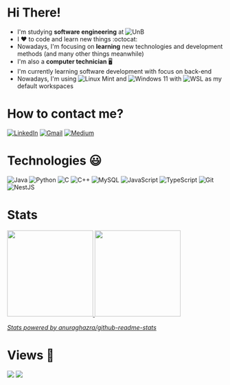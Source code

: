 # Hi There!

- I'm studying **software engineering** at ![UnB](https://img.shields.io/badge/UnB-F4FFFE?style=for-the-badge&logo=data%3Aimage%2Fpng%3Bbase64%2CiVBORw0KGgoAAAANSUhEUgAAAGQAAAAyCAYAAACqNX6%2BAAAAAXNSR0IArs4c6QAAAARnQU1BAACxjwv8YQUAAAAJcEhZcwAAEnQAABJ0Ad5mH3gAAAAGYktHRAD%2FAP8A%2F6C9p5MAAAgMSURBVHhe7ZoLbFRVHsa%2Fmb6mpS9a0IJQtTwiYqtsqRgfKEZ5GR%2BANoKJicYHWAhZE3ddS7e8XGFVIrUiVYyigqYJVBQtIC6uqIXFBYrK7rICKxSowMx0ptPpTKed7v87c6%2BMyKPQaXsr95fczPTcMzPn%2F333nP951JI%2B8k%2Bt6KZ4vH48dPcIvDorX%2F09bX453lyzFYkJcerv7ohVezUxCNbmlqD21qSroRfWBFsM6qXrm3Qt9Q1%2BJNhiYT28cR5G5Q2E%2FagLwdZum066LdSc2t967SAc3jg3lEPWLZmGFYsehvOnOvibmlVFk46HWlPzlaJ95ZKpquznpD5lXC68u0qQkmSDw%2BVFq9lbOgxqS41Tk%2BLRKJpPFu11rHetekZ7C8THxaBmw1wU3H8THIcdaAmaCT%2FSUFNqO100PrhhDmyiuc6d4oX1o%2B%2FWI%2FaF2%2BD2N2jFwMtPT8K2NYWoczfC29iklZq0lwbRss7txbYPC1EiGutQ%2BxjxYK14YUV8MgIBH1Lm5GLpzg%2B1KsDwoZlorV6MnMF9YT%2FuNoewdkDtqOHVomVrdQmGX5mp3YHSnNo3iwf0IpRDoqTbpGRgmnSZ3OWPqyKdLe8%2BiRJZCbObBZpbtFKTtkLNqN3LRflKy3Bylz%2BmNKf2ygPhxErdYgGSemP7wZ2wzM3Dt8f2aTeAGZNH4ug%2FXoRV6rjqG7VSk7NBraxWi9Ju%2Bv0jtVIobanx9oPVSnOlvcavt05iE%2BSKR86isZj5WalWCPROS4TzywW4b8ww2I84EQyaQ9jpoDbUKF%2B0cm5eoLTToabUlhorrU%2Fi14YQaxSQ2hclm99Aesldv8gfK597EOvfmgmn3Q2fP6CVmuhQE2pDjVaIVjrUkFpSU2qrND4FpzaEsBslpMLhscNadBVW7flCuwGMvv4KtO5%2BBf0zesLu9JgJX1CJW7TI7NNTaUONdKgdNaSW1DR8iDqZ0xuiEx0r41wv3CvJfkz5U1phiH998AyKnxgPxyEHmi%2FghM%2FYqcFs0WJ3xYl1HaFm1I4aKi3PwtkNIRapJjOBDf%2F5HJbnbkRN%2FTHtBjB76lj88PdnEWgJwuVpvKB6C2NlzIx9r2hQLFroUCNqRc3ULIoatoG21dKJY3KyoP9fbsCzVe%2BGyoQB%2FXqhYcvzmDJ%2BOBxHLozeonqFTGcfkJgZe5ZooDNftKFG1CqkWds5N0NIVLRKSrMq%2F4qssilaYYjl8x5A9SfF8uTgN7sfxphUbPJ%2BV2Ux3pKYw8kqm4wi0UYlbmp1jpy7IYRJKTEd%2B4%2Fvh%2BXP2ajYs1m7AeQM6gvX1wtR%2BOho6S1ONPp%2BO1svXomFMTE211cLkS2x6qwWDSxF2aLJ%2F5Q2Z0rcZ%2BL8DNGJsQE90jDx7ceR93Zo%2B1hnXsF4%2BHeX4trsS9WcvCnQfbf12XbGMEJi8csMirGFw9gnMf7EtJAm7aB9hhAmq%2BSL8c0BWeHL1K5s50faDVn3xERj07IZqF47C%2BmpPdR%2BTnfafmFb2eZe0vbqtUUqltiYE%2BuHpRIrewVjR%2FJFIS3aSfu%2FQYcrT%2BmqU1cXIk0WQD%2B6arUbMowNvgT7JbdUvlagtviVMQHjGsO2sY1s67rXC7BP2s5NVh3GllZyJ6ZJrKpXMPYIETlDCJ8QMcXZ4MBlC2%2FG2PI%2FaDdCjL1hCGr%2FNh8flz2B1OR42I%2B54GsKGCL5sw1sC9vEtn0ibWRbx1w%2FRKsRgjExNmeDU8sVkZUwst%2Bmo3aP%2B2C9rFAthUNQ8Oli7UaI8TdeiR%2FXzUbV%2B08he2AflSjrG3xo6YL%2FgOFv8rfZhuyBfVWb2LZx0sZwCj59ScXCmBibvjsbaTrGEMJZBruy5JclMi%2FnWPvHz8u0myGuy7kMVe88Cfs3i9QppdfPJ9QNt8enzps7oufwO%2Fnd%2FA32Bv4mT%2B%2FYhqp3fq%2FaFA7bzLYvqVqhYlExnecMqi1YsPCWzhkvWuXp56lkwI%2BCkY%2Bg9PaZ2o1f8v3eWpRv2IHKL3dj2w7tCCA6CtYoK6KsVrWdrS4RhSdwj0y8Dq8XT1bVHp3zHpat3oIe8bHqvzm468qLx6ZB9j5tQpE3LEv1gPzR12DoAHnaT8F06dWvfLFMZk1xsrjrEfGh6XR0niE6NKbJC%2Fg8uGPYPVh82wwM4CLqNBx11OP7H2qx58Ax1NQ6ccReD3udBy55wnnEfPeo7J%2B3LOYsXYc1m75VOSAl0Sazo0RkpCehX0ZPDM7sjaEDM3BRWpKqeyr21h3CzI2l%2BHjHB4BN6qne0DlG6HS%2BITocjnhs6XMjpXcWnh4xBdN%2FNwGJEZyxtAVPUyNKt1dgwdaVcPFQzpYcWkt04LB0JrrOkHBaZNEYaFRDmi2tP%2FKvGIVxWSNwU78cXMJd0ghyqP44NtfsQuW%2BrSj%2F9yb4HAdDQ1KMPAjnsdURaYxhSDg0p6VJxvuAvMoVbEZsz34YLEZlyuKrj0w1020pSI5LQJQMJ8MuHoQxl%2Bepj67fvw07fvovWmRYdPu9sPtcOOKx44D7KPaI8E3OGpnGiOicIUXLFRVrCBPCMZ4hJ8OhjXknKAlZvcoFuVguuWhC7iSsnjBPVZ1YUYSKf66SsT9BG3Jk%2FJeJgMoDPKHjaxcNRW2lczPW%2BUABKSYPdzi2S89QW9pMunIlhO0dqfdauarDuizjZ5UhxjaDGN%2BQCwzTEINhGmIwTEMMhmmIwTANMRimIQbDNMRgmIYYDNMQg2EaYjBMQwyGaYjBMA0xGKYhBsM0xGCYhhgK4P%2BgbU4mlcATAgAAAABJRU5ErkJggg%3D%3D&link=unb.br)
- I :heart: to code and learn new things :octocat:
- Nowadays, I'm focusing on **learning** new technologies and development methods (and many other things meanwhile)
- I'm also a **computer technician** :desktop_computer:
- I'm currently learning software development with focus on back-end
- Nowadays, I'm using ![Linux Mint](https://img.shields.io/badge/Linux_Mint-87CF3E?style=for-the-badge&logo=linux-mint&logoColor=white) and ![Windows 11](https://img.shields.io/badge/Windows-0078D6?style=for-the-badge&logo=windows&logoColor=white) with ![WSL](https://img.shields.io/badge/WSL-0a97f5?style=for-the-badge&logo=linux&logoColor=orange) as my default workspaces

# How to contact me?

[![LinkedIn](https://img.shields.io/badge/linkedin-%230077B5.svg?style=for-the-badge&logo=linkedin&logoColor=white)](https://www.linkedin.com/in/marianogab/)
[![Gmail](https://img.shields.io/badge/Gmail-D14836?style=for-the-badge&logo=gmail&logoColor=white)](mailto:mariano.gabriel2q@gmail.com)
[![Medium](https://img.shields.io/badge/Medium-12100E?style=for-the-badge&logo=medium&logoColor=white)](https://medium.com/@mariano.gabriel2q)

# Technologies :smiley:

![Java](https://img.shields.io/badge/java-%23ED8B00.svg?style=for-the-badge&logo=java&logoColor=white)
![Python](https://img.shields.io/badge/python-3670A0?style=for-the-badge&logo=python&logoColor=ffdd54)
![C](https://img.shields.io/badge/c-%2300599C.svg?style=for-the-badge&logo=c&logoColor=white)
![C++](https://img.shields.io/badge/c++-%2300599C.svg?style=for-the-badge&logo=c%2B%2B&logoColor=white)
![MySQL](https://img.shields.io/badge/mysql-%2300f.svg?style=for-the-badge&logo=mysql&logoColor=white)
![JavaScript](https://img.shields.io/badge/-JavaScript-yellow?logoColor=black&style=for-the-badge&logo=JavaScript)
![TypeScript](https://img.shields.io/badge/-TypeScript-blue?logoColor=white&style=for-the-badge&logo=TypeScript)
![Git](https://img.shields.io/badge/git-%23F05033.svg?style=for-the-badge&logo=git&logoColor=white)
![NestJS](https://img.shields.io/badge/nestjs-%23E0234E.svg?style=for-the-badge&logo=nestjs&logoColor=white)

# Stats

<div align="left">
  <a href="https://github.com/gabrielm2q">
  <img height="200em" src="https://github-readme-stats.vercel.app/api?username=gabrielm2q&show_icons=true&theme=midnight-purple&border_color=7f3ace"/>
  <img height="200em" src="https://github-readme-stats.vercel.app/api/top-langs/?username=gabrielm2q&theme=midnight-purple&border_color=7f3ace&hide=HTML,Java"/>
</div>
  
[*Stats powered by anuraghazra/github-readme-stats*](https://github.com/anuraghazra/github-readme-stats)

# Views :eyes:

![](https://komarev.com/ghpvc/?username=gabrielm2q&label=PROFILE+VIEWS&style=flat&color=7f3ace)
![](https://img.shields.io/github/followers/gabrielm2q?style=social)
